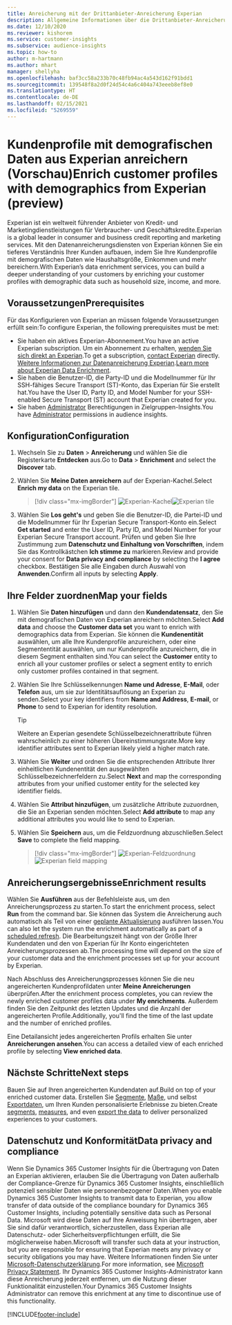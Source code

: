```yaml
---
title: Anreicherung mit der Drittanbieter-Anreicherung Experian
description: Allgemeine Informationen über die Drittanbieter-Anreicherung von Experian.
ms.date: 12/10/2020
ms.reviewer: kishorem
ms.service: customer-insights
ms.subservice: audience-insights
ms.topic: how-to
author: m-hartmann
ms.author: mhart
manager: shellyha
ms.openlocfilehash: baf3cc58a233b70c48fb94ac4a543d162f91bdd1
ms.sourcegitcommit: 139548f8a2d0f24d54c4a6c404a743eeeb8ef8e0
ms.translationtype: HT
ms.contentlocale: de-DE
ms.lasthandoff: 02/15/2021
ms.locfileid: "5269559"
---
```

# <a name="enrich-customer-profiles-with-demographics-from-experian-preview"></a><span data-ttu-id="4c277-103">Kundenprofile mit demografischen Daten aus Experian anreichern (Vorschau)</span><span class="sxs-lookup"><span data-stu-id="4c277-103">Enrich customer profiles with demographics from Experian (preview)</span></span>

<span data-ttu-id="4c277-104">Experian ist ein weltweit führender Anbieter von Kredit- und Marketingdienstleistungen für Verbraucher- und Geschäftskredite.</span><span class="sxs-lookup"><span data-stu-id="4c277-104">Experian is a global leader in consumer and business credit reporting and marketing services.</span></span> <span data-ttu-id="4c277-105">Mit den Datenanreicherungsdiensten von Experian können Sie ein tieferes Verständnis Ihrer Kunden aufbauen, indem Sie Ihre Kundenprofile mit demografischen Daten wie Haushaltsgröße, Einkommen und mehr bereichern.</span><span class="sxs-lookup"><span data-stu-id="4c277-105">With Experian’s data enrichment services, you can build a deeper understanding of your customers by enriching your customer profiles with demographic data such as household size, income, and more.</span></span>

## <a name="prerequisites"></a><span data-ttu-id="4c277-106">Voraussetzungen</span><span class="sxs-lookup"><span data-stu-id="4c277-106">Prerequisites</span></span>

<span data-ttu-id="4c277-107">Für das Konfigurieren von Experian an müssen folgende Voraussetzungen erfüllt sein:</span><span class="sxs-lookup"><span data-stu-id="4c277-107">To configure Experian, the following prerequisites must be met:</span></span>

- <span data-ttu-id="4c277-108">Sie haben ein aktives Experian-Abonnement.</span><span class="sxs-lookup"><span data-stu-id="4c277-108">You have an active Experian subscription.</span></span> <span data-ttu-id="4c277-109">Um ein Abonnement zu erhalten, [wenden Sie sich direkt an Experian](https://www.experian.com/marketing-services/contact).</span><span class="sxs-lookup"><span data-stu-id="4c277-109">To get a subscription, [contact Experian](https://www.experian.com/marketing-services/contact) directly.</span></span> <span data-ttu-id="4c277-110">[Weitere Informationen zur Datenanreicherung Experian](https://www.experian.com/marketing-services/microsoft?cmpid=ems_web_mci_cdppage).</span><span class="sxs-lookup"><span data-stu-id="4c277-110">[Learn more about Experian Data Enrichment](https://www.experian.com/marketing-services/microsoft?cmpid=ems_web_mci_cdppage).</span></span>
- <span data-ttu-id="4c277-111">Sie haben die Benutzer-ID, die Party-ID und die Modellnummer für Ihr SSH-fähiges Secure Transport (ST)-Konto, das Experian für Sie erstellt hat.</span><span class="sxs-lookup"><span data-stu-id="4c277-111">You have the User ID, Party ID, and Model Number for your SSH-enabled Secure Transport (ST) account that Experian created for you.</span></span>
- <span data-ttu-id="4c277-112">Sie haben [Administrator](permissions.md#administrator) Berechtigungen in Zielgruppen-Insights.</span><span class="sxs-lookup"><span data-stu-id="4c277-112">You have [Administrator](permissions.md#administrator) permissions in audience insights.</span></span>

## <a name="configuration"></a><span data-ttu-id="4c277-113">Konfiguration</span><span class="sxs-lookup"><span data-stu-id="4c277-113">Configuration</span></span>

1. <span data-ttu-id="4c277-114">Wechseln Sie zu **Daten** > **Anreicherung** und wählen Sie die Registerkarte **Entdecken** aus.</span><span class="sxs-lookup"><span data-stu-id="4c277-114">Go to **Data** > **Enrichment** and select the **Discover** tab.</span></span>

1. <span data-ttu-id="4c277-115">Wählen Sie **Meine Daten anreichern** auf der Experian-Kachel.</span><span class="sxs-lookup"><span data-stu-id="4c277-115">Select **Enrich my data** on the Experian tile.</span></span>

   > [!div class="mx-imgBorder"]
   > <span data-ttu-id="4c277-116">![Experian-Kachel](media/experian-tile.png "Experian-Kachel")</span><span class="sxs-lookup"><span data-stu-id="4c277-116">![Experian tile](media/experian-tile.png "Experian tile")</span></span>

1. <span data-ttu-id="4c277-117">Wählen Sie **Los geht's** und geben Sie die Benutzer-ID, die Partei-ID und die Modellnummer für Ihr Experian Secure Transport-Konto ein.</span><span class="sxs-lookup"><span data-stu-id="4c277-117">Select **Get started** and enter the User ID, Party ID, and Model Number for your Experian Secure Transport account.</span></span> <span data-ttu-id="4c277-118">Prüfen und geben Sie Ihre Zustimmung zum **Datenschutz und Einhaltung von Vorschriften**, indem Sie das Kontrollkästchen **Ich stimme zu** markieren.</span><span class="sxs-lookup"><span data-stu-id="4c277-118">Review and provide your consent for **Data privacy and compliance** by selecting the **I agree** checkbox.</span></span> <span data-ttu-id="4c277-119">Bestätigen Sie alle Eingaben durch Auswahl von **Anwenden**.</span><span class="sxs-lookup"><span data-stu-id="4c277-119">Confirm all inputs by selecting **Apply**.</span></span>

## <a name="map-your-fields"></a><span data-ttu-id="4c277-120">Ihre Felder zuordnen</span><span class="sxs-lookup"><span data-stu-id="4c277-120">Map your fields</span></span>

1.  <span data-ttu-id="4c277-121">Wählen Sie **Daten hinzufügen** und dann den **Kundendatensatz**, den Sie mit demografischen Daten von Experian anreichern möchten.</span><span class="sxs-lookup"><span data-stu-id="4c277-121">Select **Add data** and choose the **Customer data set** you want to enrich with demographics data from Experian.</span></span> <span data-ttu-id="4c277-122">Sie können die **Kundenentität** auswählen, um alle Ihre Kundenprofile anzureichern, oder eine Segmententität auswählen, um nur Kundenprofile anzureichern, die in diesem Segment enthalten sind.</span><span class="sxs-lookup"><span data-stu-id="4c277-122">You can select the **Customer** entity to enrich all your customer profiles or select a segment entity to enrich only customer profiles contained in that segment.</span></span>

1. <span data-ttu-id="4c277-123">Wählen Sie Ihre Schlüsselkennungen **Name und Adresse**, **E-Mail**, oder **Telefon** aus, um sie zur Identitätsauflösung an Experian zu senden.</span><span class="sxs-lookup"><span data-stu-id="4c277-123">Select your key identifiers from **Name and Address**, **E-mail**, or **Phone** to send to Experian for identity resolution.</span></span>

   > [!TIP]
   > <span data-ttu-id="4c277-124">Weitere an Experian gesendete Schlüsselbezeichnerattribute führen wahrscheinlich zu einer höheren Übereinstimmungsrate.</span><span class="sxs-lookup"><span data-stu-id="4c277-124">More key identifier attributes sent to Experian likely yield a higher match rate.</span></span>

1. <span data-ttu-id="4c277-125">Wählen Sie **Weiter** und ordnen Sie die entsprechenden Attribute Ihrer einheitlichen Kundenentität den ausgewählten Schlüsselbezeichnerfeldern zu.</span><span class="sxs-lookup"><span data-stu-id="4c277-125">Select **Next** and map the corresponding attributes from your unified customer entity for the selected key identifier fields.</span></span>

1. <span data-ttu-id="4c277-126">Wählen Sie **Attribut hinzufügen**, um zusätzliche Attribute zuzuordnen, die Sie an Experian senden möchten.</span><span class="sxs-lookup"><span data-stu-id="4c277-126">Select **Add attribute** to map any additional attributes you would like to send to Experian.</span></span>

1.  <span data-ttu-id="4c277-127">Wählen Sie **Speichern** aus, um die Feldzuordnung abzuschließen.</span><span class="sxs-lookup"><span data-stu-id="4c277-127">Select **Save** to complete the field mapping.</span></span>

    > [!div class="mx-imgBorder"]
    > <span data-ttu-id="4c277-128">![Experian-Feldzuordnung](media/experian-field-mapping.png "Experian-Feldzuordnung")</span><span class="sxs-lookup"><span data-stu-id="4c277-128">![Experian field mapping](media/experian-field-mapping.png "Experian field mapping")</span></span>

## <a name="enrichment-results"></a><span data-ttu-id="4c277-129">Anreicherungsergebnisse</span><span class="sxs-lookup"><span data-stu-id="4c277-129">Enrichment results</span></span>

<span data-ttu-id="4c277-130">Wählen Sie **Ausführen** aus der Befehlsleiste aus, um den Anreicherungsprozess zu starten.</span><span class="sxs-lookup"><span data-stu-id="4c277-130">To start the enrichment process, select **Run** from the command bar.</span></span> <span data-ttu-id="4c277-131">Sie können das System die Anreicherung auch automatisch als Teil von einer [geplante Aktualisierung](system.md#schedule-tab) ausführen lassen.</span><span class="sxs-lookup"><span data-stu-id="4c277-131">You can also let the system run the enrichment automatically as part of a [scheduled refresh](system.md#schedule-tab).</span></span> <span data-ttu-id="4c277-132">Die Bearbeitungszeit hängt von der Größe Ihrer Kundendaten und den von Experian für Ihr Konto eingerichteten Anreicherungsprozessen ab.</span><span class="sxs-lookup"><span data-stu-id="4c277-132">The processing time will depend on the size of your customer data and the enrichment processes set up for your account by Experian.</span></span>

<span data-ttu-id="4c277-133">Nach Abschluss des Anreicherungsprozesses können Sie die neu angereicherten Kundenprofildaten unter **Meine Anreicherungen** überprüfen.</span><span class="sxs-lookup"><span data-stu-id="4c277-133">After the enrichment process completes, you can review the newly enriched customer profiles data under **My enrichments**.</span></span> <span data-ttu-id="4c277-134">Außerdem finden Sie den Zeitpunkt des letzten Updates und die Anzahl der angereicherten Profile.</span><span class="sxs-lookup"><span data-stu-id="4c277-134">Additionally, you'll find the time of the last update and the number of enriched profiles.</span></span>

<span data-ttu-id="4c277-135">Eine Detailansicht jedes angereicherten Profils erhalten Sie unter **Anreicherungen ansehen**.</span><span class="sxs-lookup"><span data-stu-id="4c277-135">You can access a detailed view of each enriched profile by selecting **View enriched data**.</span></span>

## <a name="next-steps"></a><span data-ttu-id="4c277-136">Nächste Schritte</span><span class="sxs-lookup"><span data-stu-id="4c277-136">Next steps</span></span>

<span data-ttu-id="4c277-137">Bauen Sie auf Ihren angereicherten Kundendaten auf.</span><span class="sxs-lookup"><span data-stu-id="4c277-137">Build on top of your enriched customer data.</span></span> <span data-ttu-id="4c277-138">Erstellen Sie [Segmente](segments.md), [Maße](measures.md), und selbst [Exportdaten](export-destinations.md), um Ihren Kunden personalisierte Erlebnisse zu bieten.</span><span class="sxs-lookup"><span data-stu-id="4c277-138">Create [segments](segments.md), [measures](measures.md), and even [export the data](export-destinations.md) to deliver personalized experiences to your customers.</span></span>

## <a name="data-privacy-and-compliance"></a><span data-ttu-id="4c277-139">Datenschutz und Konformität</span><span class="sxs-lookup"><span data-stu-id="4c277-139">Data privacy and compliance</span></span>

<span data-ttu-id="4c277-140">Wenn Sie Dynamics 365 Customer Insights für die Übertragung von Daten an Experian aktivieren, erlauben Sie die Übertragung von Daten außerhalb der Compliance-Grenze für Dynamics 365 Customer Insights, einschließlich potenziell sensibler Daten wie personenbezogener Daten.</span><span class="sxs-lookup"><span data-stu-id="4c277-140">When you enable Dynamics 365 Customer Insights to transmit data to Experian, you allow transfer of data outside of the compliance boundary for Dynamics 365 Customer Insights, including potentially sensitive data such as Personal Data.</span></span> <span data-ttu-id="4c277-141">Microsoft wird diese Daten auf Ihre Anweisung hin übertragen, aber Sie sind dafür verantwortlich, sicherzustellen, dass Experian alle Datenschutz- oder Sicherheitsverpflichtungen erfüllt, die Sie möglicherweise haben.</span><span class="sxs-lookup"><span data-stu-id="4c277-141">Microsoft will transfer such data at your instruction, but you are responsible for ensuring that Experian meets any privacy or security obligations you may have.</span></span> <span data-ttu-id="4c277-142">Weitere Informationen finden Sie unter [Microsoft-Datenschutzerklärung](https://go.microsoft.com/fwlink/?linkid=396732).</span><span class="sxs-lookup"><span data-stu-id="4c277-142">For more information, see [Microsoft Privacy Statement](https://go.microsoft.com/fwlink/?linkid=396732).</span></span>
<span data-ttu-id="4c277-143">Ihr Dynamics 365 Customer Insights-Administrator kann diese Anreicherung jederzeit entfernen, um die Nutzung dieser Funktionalität einzustellen.</span><span class="sxs-lookup"><span data-stu-id="4c277-143">Your Dynamics 365 Customer Insights Administrator can remove this enrichment at any time to discontinue use of this functionality.</span></span>


[!INCLUDE[footer-include](../includes/footer-banner.md)]